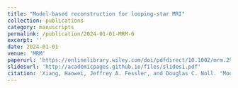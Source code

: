 ```yaml
---
title: "Model‐based reconstruction for looping‐star MRI"
collection: publications
category: manuscripts
permalink: /publication/2024-01-01-MRM-6
excerpt: ''
date: 2024-01-01
venue: 'MRM'
paperurl: 'https://onlinelibrary.wiley.com/doi/pdfdirect/10.1002/mrm.29927'
slidesurl: 'http://academicpages.github.io/files/slides1.pdf'
citation: 'Xiang, Haowei, Jeffrey A. Fessler, and Douglas C. Noll. "Model‐based reconstruction for looping‐star MRI." Magnetic Resonance in Medicine (2024).'
---
```


